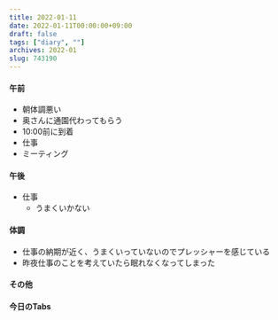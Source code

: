 ```yaml
---
title: 2022-01-11
date: 2022-01-11T00:00:00+09:00
draft: false
tags: ["diary", ""]
archives: 2022-01
slug: 743190
---
```

#### 午前
- 朝体調悪い
- 奥さんに通園代わってもらう
- 10:00前に到着
- 仕事
- ミーティング
#### 午後
- 仕事
  -  うまくいかない
#### 体調
- 仕事の納期が近く、うまくいっていないのでプレッシャーを感じている
- 昨夜仕事のことを考えていたら眠れなくなってしまった
#### その他

#### 今日のTabs